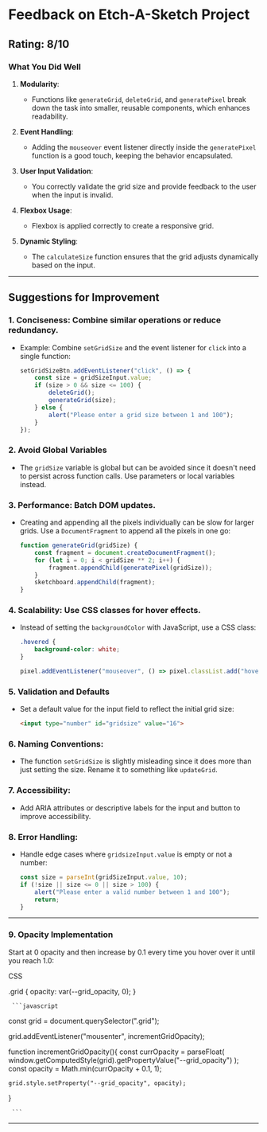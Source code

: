 # Feedback on Etch-A-Sketch Project

## **Rating: 8/10**

### **What You Did Well**
1. **Modularity**: 
   - Functions like `generateGrid`, `deleteGrid`, and `generatePixel` break down the task into smaller, reusable components, which enhances readability.
   
2. **Event Handling**:
   - Adding the `mouseover` event listener directly inside the `generatePixel` function is a good touch, keeping the behavior encapsulated.

3. **User Input Validation**:
   - You correctly validate the grid size and provide feedback to the user when the input is invalid.

4. **Flexbox Usage**:
   - Flexbox is applied correctly to create a responsive grid.

5. **Dynamic Styling**:
   - The `calculateSize` function ensures that the grid adjusts dynamically based on the input.

---

## **Suggestions for Improvement**

### 1. **Conciseness**: Combine similar operations or reduce redundancy.
   - Example: Combine `setGridSize` and the event listener for `click` into a single function:
     ```javascript
     setGridSizeBtn.addEventListener("click", () => {
         const size = gridSizeInput.value;
         if (size > 0 && size <= 100) {
             deleteGrid();
             generateGrid(size);
         } else {
             alert("Please enter a grid size between 1 and 100");
         }
     });
     ```

### 2. **Avoid Global Variables**
   - The `gridSize` variable is global but can be avoided since it doesn't need to persist across function calls. Use parameters or local variables instead.

### 3. **Performance**: Batch DOM updates.
   - Creating and appending all the pixels individually can be slow for larger grids. Use a `DocumentFragment` to append all the pixels in one go:
     ```javascript
     function generateGrid(gridSize) {
         const fragment = document.createDocumentFragment();
         for (let i = 0; i < gridSize ** 2; i++) {
             fragment.appendChild(generatePixel(gridSize));
         }
         sketchboard.appendChild(fragment);
     }
     ```

### 4. **Scalability**: Use CSS classes for hover effects.
   - Instead of setting the `backgroundColor` with JavaScript, use a CSS class:
     ```css
     .hovered {
         background-color: white;
     }
     ```
     ```javascript
     pixel.addEventListener("mouseover", () => pixel.classList.add("hovered"));
     ```

### 5. **Validation and Defaults**
   - Set a default value for the input field to reflect the initial grid size:
     ```html
     <input type="number" id="gridsize" value="16">
     ```

### 6. **Naming Conventions**:
   - The function `setGridSize` is slightly misleading since it does more than just setting the size. Rename it to something like `updateGrid`.

### 7. **Accessibility**:
   - Add ARIA attributes or descriptive labels for the input and button to improve accessibility.

### 8. **Error Handling**:
   - Handle edge cases where `gridsizeInput.value` is empty or not a number:
     ```javascript
     const size = parseInt(gridSizeInput.value, 10);
     if (!size || size <= 0 || size > 100) {
         alert("Please enter a valid number between 1 and 100");
         return;
     }
     ```

---

### 9. Opacity Implementation

Start at 0 opacity and then increase by 0.1 every time you hover over it until you reach 1.0:

CSS

.grid {
    opacity: var(--grid_opacity, 0);
}

     ```javascript

const grid = document.querySelector(".grid");

grid.addEventListener("mousenter", incrementGridOpacity);

function incrementGridOpacity(){
    const currOpacity = parseFloat(
        window.getComputedStyle(grid).getPropertyValue("--grid_opacity")
    );
    const opacity = Math.min(currOpacity + 0.1, 1);

    grid.style.setProperty("--grid_opacity", opacity);
}

     ```

---